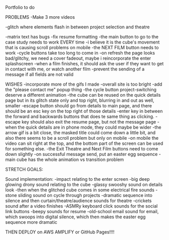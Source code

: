 Portfolio to do


PROBLEMS
-Make 3 more videos

-glitch where elements flash in between project selection and theatre
<!-- -the play button needs to not linger and has bugs -->
-matrix text has bugs
-fix resume formatting
-the main button to go to the case study needs to work EVERY time
-i believe it is the cube's movement that is causing scroll problems on mobile
-the NEXT FILM button needs to work
-cycle buttons take too long to come in
-on refresh the page looks bad/glitchy, we need a cover fadeout, maybe i reincorporate the enter splashscreen
-when a film finishes, it should ask the user if they want to get in contact with me, or watch another film
-prevent the sending of a message if all fields are not valid



WISHES
-incorporate more of the gifs I made
-overall site is too bright
-add the "please contact me" popup thing
-the cycle button project-switching deserve a different animation
-the cube can be reused on the quick details page but in its glitch state only and top right, blurring in and out as well, smaller
-escape button should go from details to main page, and there should be an esc key on the top right of those details
-enter key in between the forward and backwards buttons that does te same thing as clicking.
-escape key should also exit the resume page, but not the message page
-when the quick details are in phone mode, they could maybe be wider
-the arrow gif is a bit close, the masked title could come down a little bit, and also there seems to be a scroll problem but only on mobile
-on mobile the video can sit right at the top, and the bottom part of the screen can be used for something else.
-the Exit Theatre and Next Film buttons need to come down slightly
-on successful message send, put an easter egg sequence
-main cube has the whole animation vs transition problem

STRETCH GOALS:

Sound implementation:
-impact relating to the enter screen
-big deep glowing drony sound relating to the cube
-glassy swooshy sound on details look
-then when the glitched cube comes in some electrical fire sounds
-stone sliding sound on cycle through projects
-dramatic sequence into silence and then curtain/theatre/audience sounds for theatre
-crickets sound after a video finishes
-ASMRy keyboard click sounds for the social link buttons
-beepy  sounds for resume
-old-school email sound for email, which swoops into digital silence, which then makes the easter egg sequence more dramatic

THEN DEPLOY on AWS AMPLIFY or GitHub Pages!!!!


